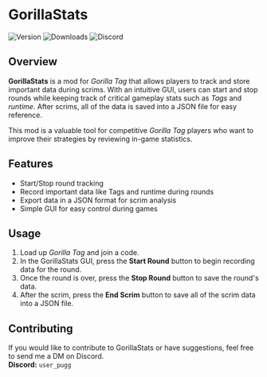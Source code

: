 # GorillaStats

![Version](https://img.shields.io/badge/version-1.0.0-blue)
![Downloads](https://img.shields.io/github/downloads/PuggMonkey/GorillaStats/total.svg)
![Discord](https://img.shields.io/discord/1174448481981702154.svg?label=Discord&logo=discord)

## Overview
**GorillaStats** is a mod for *Gorilla Tag* that allows players to track and store important data during scrims. With an intuitive GUI, users can start and stop rounds while keeping track of critical gameplay stats such as *Tags* and *runtime*. After scrims, all of the data is saved into a JSON file for easy reference.

This mod is a valuable tool for competitive *Gorilla Tag* players who want to improve their strategies by reviewing in-game statistics.

## Features
- Start/Stop round tracking
- Record important data like Tags and runtime during rounds
- Export data in a JSON format for scrim analysis
- Simple GUI for easy control during games

## Usage
1. Load up *Gorilla Tag* and join a code.
2. In the GorillaStats GUI, press the **Start Round** button to begin recording data for the round.
3. Once the round is over, press the **Stop Round** button to save the round's data.
4. After the scrim, press the **End Scrim** button to save all of the scrim data into a JSON file.

## Contributing
If you would like to contribute to GorillaStats or have suggestions, feel free to send me a DM on Discord.  
**Discord:** `user_pugg`

